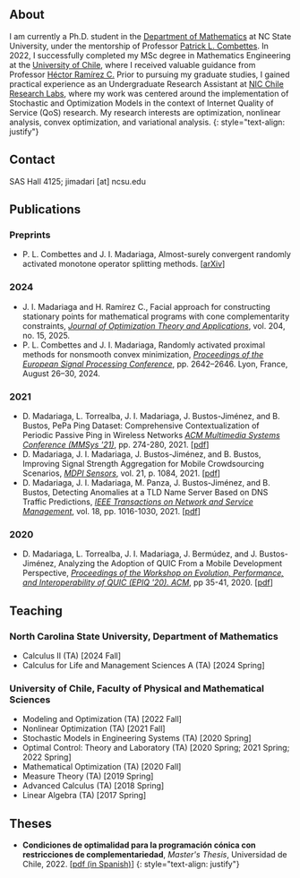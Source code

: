 ## About
I am currently a Ph.D. student in the [Department of Mathematics](https://math.sciences.ncsu.edu) at NC State University, under the mentorship of Professor [Patrick L. Combettes](https://pcombet.math.ncsu.edu). In 2022, I successfully completed my MSc degree in Mathematics Engineering at the [University of Chile](https://www.dim.uchile.cl/en/home/), where I received valuable guidance from Professor [Héctor Ramírez C.](https://sites.google.com/site/hectorramirezhomepage/home) Prior to pursuing my graduate studies, I gained practical experience as an Undergraduate Research Assistant at [NIC Chile Research Labs](https://niclabs.cl/), where my work was centered around the implementation of Stochastic and Optimization Models in the context of Internet Quality of Service (QoS) research. My research interests are optimization, nonlinear analysis, convex optimization, and variational analysis.
{: style="text-align: justify"}

## Contact
SAS Hall 4125; jimadari [at] ncsu.edu

## Publications
### Preprints
* P. L. Combettes and J. I. Madariaga, Almost-surely convergent randomly activated monotone operator splitting methods. [[arXiv](https://arxiv.org/abs/2403.10673)] 

### 2024
* J. I. Madariaga and H. Ramírez C., Facial approach for constructing stationary points for mathematical programs with cone complementarity constraints, [<em>Journal of Optimization Theory and Applications</em>](https://doi.org/10.1007/s10957-024-02562-8), vol. 204, no. 15, 2025.
* P. L. Combettes and J. I. Madariaga, Randomly activated proximal methods for nonsmooth convex minimization, [<em>Proceedings of the European Signal Processing Conference</em>](https://eusipcolyon.sciencesconf.org/), pp. 2642–2646. Lyon, France, August 26–30, 2024. 

### 2021
* D. Madariaga, L. Torrealba, J. I. Madariaga, J. Bustos-Jiménez, and B. Bustos, PePa Ping Dataset: Comprehensive Contextualization of Periodic Passive Ping in Wireless Networks [<em>ACM Multimedia Systems Conference (MMSys '21)</em>](https://2021.acmmmsys.org/), pp. 274-280, 2021. [[pdf](https://dl.acm.org/doi/abs/10.1145/3458305.3478456)]
* D. Madariaga, J. I. Madariaga, J. Bustos-Jiménez, and B. Bustos, Improving Signal Strength Aggregation for Mobile Crowdsourcing Scenarios, [<em>MDPI Sensors</em>](https://www.mdpi.com/journal/sensors), vol. 21, p. 1084, 2021. [[pdf](https://www.mdpi.com/1424-8220/21/4/1084/htm)]
* D. Madariaga, J. I. Madariaga, M. Panza, J. Bustos-Jiménez, and B. Bustos, Detecting Anomalies at a TLD Name Server Based on DNS Traffic Predictions, [<em>IEEE Transactions on Network and Service Management</em>](https://ieeexplore.ieee.org/xpl/RecentIssue.jsp?punumber=4275028), vol. 18, pp. 1016-1030, 2021. [[pdf](https://doi.org/10.1109/TNSM.2021.3051195)]

### 2020
* D. Madariaga, L. Torrealba, J. I. Madariaga, J. Bermúdez, and J. Bustos-Jiménez, Analyzing the Adoption of QUIC From a Mobile Development Perspective, [<em>Proceedings of the Workshop on Evolution, Performance, and Interoperability of QUIC (EPIQ '20). ACM</em>](https://conferences.sigcomm.org/sigcomm/2020/workshop-epiq.html), pp 35-41, 2020. [[pdf](https://dl.acm.org/doi/abs/10.1145/3405796.3405830)]

## Teaching
### North Carolina State University, Department of Mathematics
* Calculus II (TA) [2024 Fall]
* Calculus for Life and Management Sciences A (TA) [2024 Spring]

### University of Chile, Faculty of Physical and Mathematical Sciences
* Modeling and Optimization (TA) [2022 Fall]
* Nonlinear Optimization (TA) [2021 Fall] 
* Stochastic Models in Engineering Systems (TA) [2020 Spring]
* Optimal Control: Theory and Laboratory (TA) [2020 Spring; 2021 Spring; 2022 Spring]
* Mathematical Optimization (TA) [2020 Fall]
* Measure Theory (TA) [2019 Spring]
* Advanced Calculus (TA) [2018 Spring]
* Linear Algebra (TA) [2017 Spring]

## Theses
* **Condiciones de optimalidad para la programación cónica con restricciones de complementariedad**, <em>Master's Thesis</em>, Universidad de Chile, 2022. [[pdf (in Spanish)](https://repositorio.uchile.cl/bitstream/handle/2250/191684/Condiciones-de-optimalidad-para-la-programacion-conica-con-restricciones-de-complementariedad.pdf?sequence=5)]
{: style="text-align: justify"}
